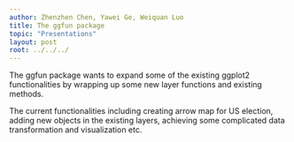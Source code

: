 ```yaml
---
author: Zhenzhen Chen, Yawei Ge, Weiquan Luo
title: The ggfun package
topic: "Presentations"
layout: post
root: ../../../
---
```


The ggfun package wants to expand some of the existing ggplot2 functionalities by wrapping up some new layer functions and existing methods. 

The current functionalities including creating arrow map for US election, adding new objects in the existing layers, achieving some complicated data transformation and visualization etc. 
